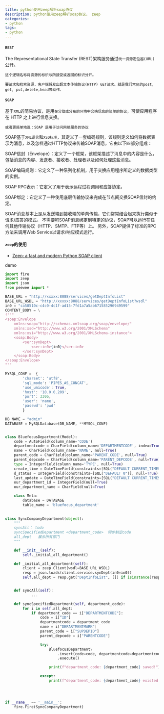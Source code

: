 ```yaml
---
title: python使用zeep解析soap协议    
description: python使用zeep解析soap协议， zeep
categories:
- python
tags:
- python   
---
```


#### `REST`

The Representational State Transfer (REST)架构服务通过`统一资源定位器(URL)`公开。
  
    这个逻辑名称将资源的标识与所接受或返回的标识分开。

    要请求和检索资源，客户端将发出超文本传输协议(HTTP) GET请求。就是我们常见的post, get, put,delete,head等动作。


#### `SOAP`

基于` XML `的简易协议，是用`在分散或分布的环境中交换信息的简单的协议`，可使应用程序在 HTTP 之上进行信息交换。

    或者更简单地说：SOAP 是用于访问网络服务的协议
    
SOAP基于`XML语言`和`XSD标准`，其定义了一套编码规则，该规则定义如何将数据表示为消息，以及怎样通过HTTP协议来传输SOAP消息，它由以下四部分组成：

  SOAP信封（Envelope）：定义了一个框架，该框架描述了消息中的内容是什么，包括消息的内容、发送者、接收者、处理者以及如何处理这些消息。
  
  SOAP编码规则：它定义了一种系列化机制，用于交换应用程序所定义的数据类型的实例。
  
  SOAP RPC表示：它定义了用于表示远程过程调用和应答协定。
  
  SOAP绑定：它定义了一种使用底层传输协议来完成在节点间交换SOAP信封的约定。
  
SOAP消息基本上是从发送端到接收端的单向传输，它们常常结合起来执行类似于请求/应答的模式。
不需要吧SOAP消息绑定到特定的协议，SOAP可以运行在任何其他传输协议（HTTP、SMTP、FTP等）上。
另外，SOAP提供了标准的RPC方法来调用Web Service以请求/响应模式运行。


#### `zeep`的使用

- [Zeep: a fast and modern Python SOAP client](https://docs.python-zeep.org/en/master/)

demo

```python
import fire
import zeep
import json
from peewee import *

BASE_URL = "http://xxxxx:8088/services/getDeptInfoList"
BASE_URL_WSDL = "http://xxxxx:8088/services/getDeptInfoList?wsdl"
in0 = "ca50510c-c4c0-4c1f-ad15-7fd1a7a5ab671585296949599"
CONTENT_BODY = \
f"""
<soap:Envelope 
    xmlns:soap="http://schemas.xmlsoap.org/soap/envelope/" 
    xmlns:xsd="http://www.w3.org/2001/XMLSchema" 
    xmlns:xsi="http://www.w3.org/2001/XMLSchema-instance">
    <soap:Body>
        <ser:synDept>
            <ser:in0>{in0}</ser:in0>
        </ser:synDept>
    </soap:Body>
</soap:Envelope>
"""

MYSQL_CONF =  {
        'charset': 'utf8',
        'sql_mode': 'PIPES_AS_CONCAT',
        'use_unicode': True,
        'host': '10.0.0.209',
        'port': 3306,
        'user': 'name',
        'passwd': 'pwd'
        }

DB_NAME = "admin"
DATABASE = MySQLDatabase(DB_NAME, **MYSQL_CONF)


class BluefocusDepartment(Model):
    code = AutoField(column_name='CODE')
    departmentcode = CharField(column_name='DEPARTMENTCODE', index=True, null=True)
    name = CharField(column_name='NAME', null=True)
    parent_code = CharField(column_name='PARENT_CODE', null=True)
    parent_depcode = CharField(column_name='PARENT_DEPCODE', null=True)
    type = IntegerField(column_name='TYPE', null=True)
    create_time = DateTimeField(constraints=[SQL("DEFAULT CURRENT_TIMESTAMP")])
    d_status = IntegerField(constraints=[SQL("DEFAULT 0")], null=True)
    last_update = DateTimeField(constraints=[SQL("DEFAULT CURRENT_TIMESTAMP")], null=True)
    our_department_id = IntegerField(null=True)
    our_department_name = CharField(null=True)

    class Meta:
        database = DATABASE
        table_name = 'bluefocus_department'
        
        
class SyncCompanyDepartment(object):
    """
    syncAll： todo
    syncSpecifiedDepartment <department_code>  同步制定code
    all_dept   展示所有部门
    """

    def __init__(self):
        self._initial_all_department()

    def _initial_all_department(self):
        client = zeep.Client(wsdl=BASE_URL_WSDL)
        resp = json.loads(client.service.synDept(in0=in0))
        self.all_dept = resp.get("DeptInfoList", []) if isinstance(resp, dict) else []


    def syncAll(self):
            ...

    def syncSpecifiedDepartment(self, department_code):
        for i in self.all_dept:
            if department_code == i["DEPARTMENTCODE"]:
                code = i["ID"]
                departmentcode = department_code
                name = i["DEPARTMENTMARK"]
                parent_code = i["SUPDEPID"]
                parent_depcode = i["PARENTCODE"]

                try:
                    BluefocusDepartment\
                        .insert(code=code, departmentcode=departmentcode, name=name, parent_code=parent_code, parent_depcode=parent_depcode)\
                        .execute()

                    print(f"department_code: {department_code} saved!")

                except:
                    print(f"department_code: {department_code} existed!")




if __name__ == '__main__':
    fire.Fire(SyncCompanyDepartment)
       

```
